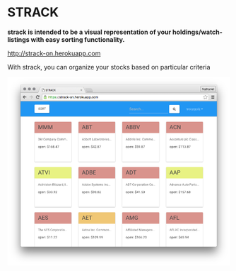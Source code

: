 # STRACK
__strack is intended to be a visual representation of your holdings/watch-listings with easy sorting functionality.__


http://strack-on.herokuapp.com


With strack, you can organize your stocks based on particular criteria

![screenshot](/screengrab.png "screenshot")

